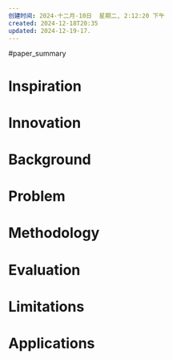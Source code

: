 ```yaml
---
创建时间: 2024-十二月-10日  星期二, 2:12:20 下午
created: 2024-12-18T20:35
updated: 2024-12-19-17.
---
```

#paper_summary 

# Inspiration



# Innovation



# Background



# Problem



# Methodology



# Evaluation



# Limitations



# Applications